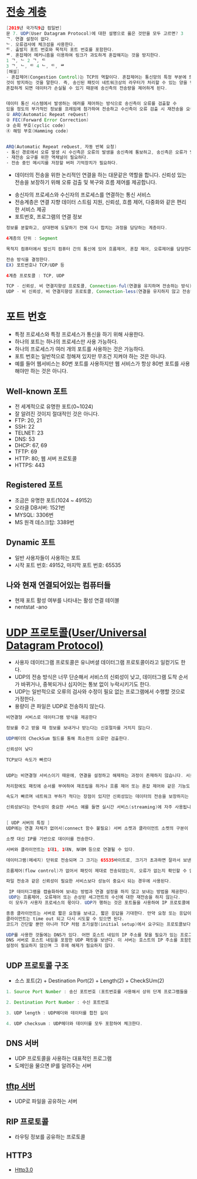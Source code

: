# [전송 계층](https://www.youtube.com/watch?v=tG0ldt4sBzY&list=PL0d8NnikouEWcF1jJueLdjRIC4HsUlULi&index=13)
```java
[2019년 국가직9급 컴일반]
문 7. UDP(User Datagram Protocol)에 대한 설명으로 옳은 것만을 모두 고르면? 3
ᄀ. 연결 설정이 없다.
ᄂ. 오류검사에 체크섬을 사용한다.
ᄃ. 출발지 포트 번호와 목적지 포트 번호를 포함한다.
ᄅ. 혼잡제어 메커니즘을 이용하여 링크가 과도하게 혼잡해지는 것을 방지한다.
1 ᄀ, ᄂ 2 ᄀ, ᄃ
3 ᄀ, ᄂ, ᄃ 4 ᄂ, ᄃ, ᄅ
[해설]
- 혼잡제어(Congestion Control)는 TCP의 역할이다. 혼잡제어는 통신망의 특정 부분에 트래픽이 몰리는
것이 방지하는 것을 말한다. 즉, 송신된 패킷이 네트워크상의 라우터가 처리할 수 있는 양을 넘어서
혼잡하게 되면 데이터가 손실될 수 있기 때문에 송신측의 전송량을 제어하게 된다.


데이터 통신 시스템에서 발생하는 에러를 제어하는 방식으로 송신측이 오류를 검출할 수 
있을 정도의 부가적인 정보를 프레임에 첨가하여 전송하고 수신측이 오류 검출 시 재전송을 요구하는 방식은? 1번
① ARQ(Automatic Repeat reQuest)
② FEC(Forward Error Correction)
③ 순회 부호(cyclic code)
④ 해밍 부호(Hamming code)


ARQ(Automatic Repeat reQuest, 자동 반복 요청)
· 통신 경로에서 오류 발생 시 수신측은 오류의 발생을 송신측에 통보하고, 송신측은 오류가 발생한 프레임을 재전송하는 방식이다.
· 재전송 요구를 위한 역채널이 필요하다.
· 전송 중인 메시지를 저장할 버퍼 기억장치가 필요하다.
```

- 데이터의 전송을 위한 논리적인 연결을 하는 대문같은 역할을 합니다. 신뢰성 있는 전송을 보장하기 위해 오류 검출 및 복구와 흐름 제어를 제공합니다.
* 송신자의 프로세스와 수신자의 프로세스를 연결하는 통신 서비스
* 전송계층은 연결 지향 데이터 스트림 지원, 신뢰성, 흐름 제어, 다중화와 같은 편리한 서비스 제공
* 포트번호, 프로그램의 연결 정보

```java
정보를 분할하고, 상대편에 도달하기 전에 다시 합치는 과정을 담당하는 계층이다.

4계층의 단위 : Segment

목적지 컴퓨터에서 발신지 컴퓨터 간의 통신에 있어 흐름제어, 혼잡 제어, 오류제어를 담당한다.

전송 방식을 결정한다.
EX) 포트번호나 TCP/UDP 등

4계층 프로토콜 : TCP, UDP

TCP - 신뢰성, 비 연결지향성 프로토콜, Connection-ful(연결을 유지하며 전송하는 방식)
UDP - 비 신뢰성, 비 연결지향성 프로토콜, Connection-less(연결을 유지하지 않고 전송하는 방식, Data 손실을 신경쓰지 않음)
```

# 포트 번호
* 특정 프로세스와 특정 프로세스가 통신을 하기 위해 사용한다.
* 하나의 포트는 하나의 프로세스만 사용 가능하다.
* 하나의 프로세스가 여러 개의 포트를 사용하는 것은 가능하다.
* 포트 번호는 일반적으로 정해져 있지만 무조건 지켜야 하는 것은 아니다.
* 예를 들어 웹서비스는 80번 포트를 사용하지만 웹 서비스가 항상 80번 포트를 사용해야만 하는 것은 아니다.

## Well-known 포트
* 전 세계적으로 유명한 포트(0~1024)
* 잘 알려진 것이지 절대적인 것은 아니다.
* FTP: 20, 21
* SSH: 22
* TELNET: 23
* DNS: 53
* DHCP: 67, 69
* TFTP: 69
* HTTP: 80; 웹 서버 프로토콜
* HTTPS: 443

## Registered 포트
* 조금은 유명한 포트(1024 ~ 49152)
* 오라클 DB서버: 1521번
* MYSQL: 3306번
* MS 원격 데스크탑: 3389번


## Dynamic 포트
* 일반 사용자들이 사용하는 포트
* 시작 포트 번호: 49152,  마지막 포트 번호: 65535

## 나와 현재 연결되어있는 컴퓨터들
* 현재 포트 활성 여부를 나타내는 활성 연결 테이블
* nentstat -ano




# [UDP 프로토콜(User/Universal Datagram Protocol)](https://www.youtube.com/watch?v=3MkI3FBFzX8&list=PL0d8NnikouEWcF1jJueLdjRIC4HsUlULi&index=16)
* 사용자 데이터그램 프로토콜은 유니버셜 데이터그램 프로토콜이라고 일컫기도 한다.
* UDP의 전송 방식은 너무 단순해서 서비스의 신뢰성이 낮고, 데이터그램 도착 순서가 바뀌거나, 중복되거나 심지어는 통보 없이 누락시키기도 한다.
* UDP는 일반적으로 오류의 검사와 수정이 필요 없는 프로그램에서 수행할 것으로 가정한다.
* 용량이 큰 파일은 UDP로 전송하지 않는다.
```java
비연결형 서비스로 데이터그램 방식을 제공한다

정보를 주고 받을 때 정보를 보내거나 받는다는 신호절차를 거치지 않는다.

UDP헤더의 CheckSum 필드를 통해 최소한의 오류만 검출한다.

신뢰성이 낮다

TCP보다 속도가 빠르다


UDP는 비연결형 서비스이기 때문에, 연결을 설정하고 해제하는 과정이 존재하지 않습니다. 서로 다른 경로로 독립적으로

처리함에도 패킷에 순서를 부여하여 재조립을 하거나 흐름 제어 또는 혼잡 제어와 같은 기능도 처리하지 않기에 TCP보다

속도가 빠르며 네트워크 부하가 적다는 장점이 있지만 신뢰성있는 데이터의 전송을 보장하지는 못합니다. 그렇기 때문에

신뢰성보다는 연속성이 중요한 서비스 예를 들면 실시간 서비스(streaming)에 자주 사용됩니다.


[ UDP 서버의 특징 ]
UDP에는 연결 자체가 없어서(connect 함수 불필요) 서버 소켓과 클라이언트 소켓의 구분이 없다.

소켓 대신 IP를 기반으로 데이터를 전송한다.

서버와 클라이언트는 1대1, 1대N, N대M 등으로 연결될 수 있다.

데이터그램(메세지) 단위로 전송되며 그 크기는 65535바이트로, 크기가 초과하면 잘라서 보낸다.

흐름제어(flow control)가 없어서 패킷이 제대로 전송되었는지, 오류가 없는지 확인할 수 없다.

파일 전송과 같은 신뢰성이 필요한 서비스보다 성능이 중요시 되는 경우에 사용된다.
```

```java
 IP 데이터그램을 캡슐화하여 보내는 방법과 연결 설정을 하지 않고 보내는 방법을 제공한다. 
 UDP는 흐름제어, 오류제어 또는 손상된 세그먼트의 수신에 대한 재전송을 하지 않는다. 
 이 모두가 사용자 프로세스의 몫이다. UDP가 행하는 것은 포트들을 사용하여 IP 프로토콜에 인터페이스를 제공하는 것이다.

종종 클라이언트는 서버로 짧은 요청을 보내고, 짧은 응답을 기대한다. 만약 요청 또는 응답이 손실된다면, 
클라이언트는 time out 되고 다시 시도할 수 있으면 된다. 
코드가 간단할 뿐만 아니라 TCP 처럼 초기설정(initial setup)에서 요구되는 프로토콜보다 적은 메시지가 요구된다.

UDP를 사용한 것들에는 DNS가 있다. 어떤 호스트 네임의 IP 주소를 찾을 필요가 있는 프로그램은, 
DNS 서버로 호스트 네임을 포함한 UDP 패킷을 보낸다. 이 서버는 호스트의 IP 주소를 포함한 UDP 패킷으로 응답한다. 
설정이 필요하지 않으며 그 후에 해제가 필요하지 않다.
```

## UDP 프로토콜 구조
* 소스 포트(2) + Destination Port(2) + Length(2) + CheckSUm(2)
```java
1. Source Port Number : 송신 포트번호 (포트번호를 사용해서 상위 단계 프로그램들을 식별한다)

2. Destination Port Number : 수신 포트번호

3. UDP length : UDP헤더와 데이터를 합친 길이

4. UDP checksum : UDP헤더와 데이터를 모두 포함하여 체크한다.


```

## DNS 서버
* UDP 프로토콜을 사용하는 대표적인 프로그램
* 도메인을 물으면 IP를 알려주는 서버

## [tftp 서버](https://www.youtube.com/watch?v=5Woau-EJChw&list=PL0d8NnikouEWcF1jJueLdjRIC4HsUlULi&index=17)
* UDP로 파일을 공유하는 서버

## RIP 프로토콜
* 라우팅 정보를 공유하는 프로토콜

## HTTP3
* [Http3.0](https://github.com/ha-jae-geun/jaegeunha/blob/master/network/HTTP/README.md)

